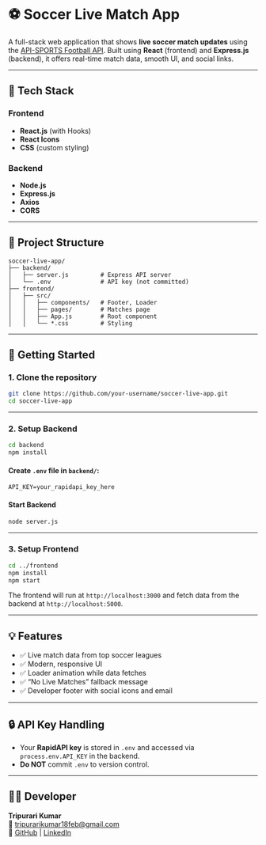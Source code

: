 
# ⚽ Soccer Live Match App

A full-stack web application that shows **live soccer match updates** using the [API-SPORTS Football API](https://www.api-football.com/). Built using **React** (frontend) and **Express.js** (backend), it offers real-time match data, smooth UI, and social links.

---

## 🔧 Tech Stack

### Frontend
- **React.js** (with Hooks)
- **React Icons**
- **CSS** (custom styling)

### Backend
- **Node.js**
- **Express.js**
- **Axios**
- **CORS**

---

## 📁 Project Structure

```
soccer-live-app/
├── backend/
│   ├── server.js         # Express API server
│   └── .env              # API key (not committed)
├── frontend/
│   ├── src/
│   │   ├── components/   # Footer, Loader
│   │   ├── pages/        # Matches page
│   │   ├── App.js        # Root component
│   │   └── *.css         # Styling
```

---

## 🚀 Getting Started

### 1. Clone the repository
```bash
git clone https://github.com/your-username/soccer-live-app.git
cd soccer-live-app
```

---

### 2. Setup Backend

```bash
cd backend
npm install
```

#### Create `.env` file in `backend/`:
```
API_KEY=your_rapidapi_key_here
```

#### Start Backend
```bash
node server.js
```

---

### 3. Setup Frontend

```bash
cd ../frontend
npm install
npm start
```

The frontend will run at `http://localhost:3000` and fetch data from the backend at `http://localhost:5000`.

---

## 💡 Features

- ✅ Live match data from top soccer leagues
- ✅ Modern, responsive UI
- ✅ Loader animation while data fetches
- ✅ “No Live Matches” fallback message
- ✅ Developer footer with social icons and email

---

## 🔒 API Key Handling

- Your **RapidAPI key** is stored in `.env` and accessed via `process.env.API_KEY` in the backend.
- **Do NOT** commit `.env` to version control.

---

## 👨‍💻 Developer

**Tripurari Kumar**  
📧 [tripurarikumar18feb@gmail.com](mailto:tripurarikumar18feb@gmail.com)  
🔗 [GitHub](https://github.com/tripurari2004) | [LinkedIn](https://www.linkedin.com/in/tripurari-kumar-439132207)
